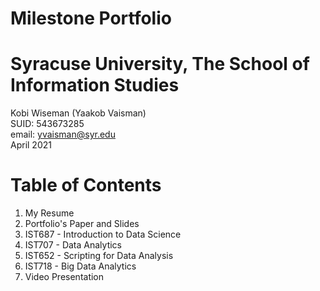 # Milestone Portfolio <br/>
# Syracuse University, The School of Information Studies <br/>

Kobi Wiseman (Yaakob Vaisman) <br/>
SUID: 543673285 <br/>
email: yvaisman@syr.edu <br/>
April 2021

# Table of Contents <br/>
1. My Resume <br/>
2. Portfolio's Paper and Slides <br/>
3. IST687 - Introduction to Data Science <br/>
4. IST707 - Data Analytics <br/>
5. IST652 - Scripting for Data Analysis <br/>
6. IST718 - Big Data Analytics <br/>
7. Video Presentation

